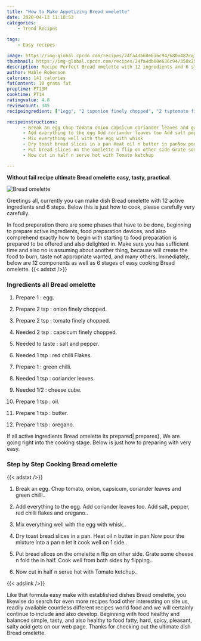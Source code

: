 ```yaml
---
title: "How to Make Appetizing Bread omelette"
date: 2020-04-13 11:18:53
categories:
    - Trend Recipes
    
tags:
    - Easy recipes

image: https://img-global.cpcdn.com/recipes/24fa4db60e636c94/680x482cq70/bread-omelette-recipe-main-photo.jpg
thumbnail: https://img-global.cpcdn.com/recipes/24fa4db60e636c94/350x250cq70/bread-omelette-recipe-main-photo.jpg
description: Recipe Perfect Bread omelette with 12 ingredients and 6 stages of easy cooking.
author: Mable Roberson
calories: 141 calories
fatContent: 10 grams fat
preptime: PT13M
cooktime: PT1H
ratingvalue: 4.8
reviewcount: 345
recipeingredient: ["1egg", "2 tsponion finely chopped", "2 tsptomato finely chopped", "2 tspcapsicum finely chopped", "to tastesalt and pepper", "1 tspred chilli Flakes", "1green chilli", "1 tspcoriander leaves", "1/2cheese cube", "1 tspoil", "1 tspbutter", "1 tsporegano"]

recipeinstructions: 
      - Break an egg Chop tomato onion capsicum coriander leaves and green chilli 
      - Add everything to the egg Add coriander leaves too Add salt pepper red chilli flakes and oregano 
      - Mix everything well with the egg with whisk 
      - Dry toast bread slices in a pan Heat oil n butter in panNow pour the mixture into a pan n let it cook well on 1 side 
      - Put bread slices on the omelette n flip on other side Grate some cheese n fold the in half Cook well from both sides by flipping 
      - Now cut in half n serve hot with Tomato ketchup

---
```




**Without fail recipe ultimate Bread omelette easy, tasty, practical**. 


![Bread omelette](https://img-global.cpcdn.com/recipes/24fa4db60e636c94/680x482cq70/bread-omelette-recipe-main-photo.jpg "Bread omelette")




Greetings all, currently you can make dish Bread omelette with 12 active ingredients and 6 steps. Below this is just how to cook, please carefully very carefully.

In food preparation there are some phases that have to be done, beginning to prepare active ingredients, food preparation devices, and also comprehend exactly how to begin with starting to food preparation is prepared to be offered and also delighted in. Make sure you has sufficient time and also no is assuming about another thing, because will create the food to burn, taste not appropriate wanted, and many others. Immediately, below are 12 components as well as 6 stages of easy cooking Bread omelette.
{{< adstxt />}}

### Ingredients all Bread omelette


1. Prepare 1 : egg.

1. Prepare 2 tsp : onion finely chopped.

1. Prepare 2 tsp : tomato finely chopped.

1. Needed 2 tsp : capsicum finely chopped.

1. Needed to taste : salt and pepper.

1. Needed 1 tsp : red chilli Flakes.

1. Prepare 1 : green chilli.

1. Needed 1 tsp : coriander leaves.

1. Needed 1/2 : cheese cube.

1. Prepare 1 tsp : oil.

1. Prepare 1 tsp : butter.

1. Prepare 1 tsp : oregano.



If all active ingredients Bread omelette its prepared| prepares}, We are going right into the cooking stage. Below is just how to preparing with very easy.

### Step by Step Cooking Bread omelette

{{< adstxt />}}


1. Break an egg. Chop tomato, onion, capsicum, coriander leaves and green chilli..



1. Add everything to the egg. Add coriander leaves too. Add salt, pepper, red chilli flakes and oregano..



1. Mix everything well with the egg with whisk..



1. Dry toast bread slices in a pan. Heat oil n butter in pan.Now pour the mixture into a pan n let it cook well on 1 side..



1. Put bread slices on the omelette n flip on other side. Grate some cheese n fold the in half. Cook well from both sides by flipping..



1. Now cut in half n serve hot with Tomato ketchup..





{{< adslink />}}

Like that formula easy make with established dishes Bread omelette, you likewise do search for even more recipes food other interesting on site us, readily available countless different recipes world food and we will certainly continue to include and also develop. Beginning with food healthy and balanced simple, tasty, and also healthy to food fatty, hard, spicy, pleasant, salty acid gets on our web page. Thanks for checking out the ultimate dish Bread omelette.
